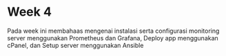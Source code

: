 # Week 4

Pada week ini membahaas mengenai instalasi serta configurasi monitoring server menggunakan Prometheus dan Grafana, Deploy app menggunakan cPanel,
dan Setup server menggunakan Ansible
